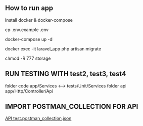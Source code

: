 
## How to run app
Install docker & docker-compose

cp .env.example .env

docker-compose up -d

docker exec -it laravel_app php artisan migrate

chmod -R 777 storage

## RUN TESTING WITH test2, test3, test4

folder code app/Services <--> tests/Unit/Services
folder api  app/Http/Controller/Api

## IMPORT POSTMAN_COLLECTION FOR API 
[API test.postman_collection.json](API%20test.postman_collection.json)

